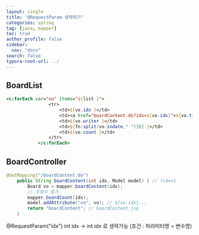 ```yaml
---
layout: single
title: "@RequestParam 생략하기"
categories: spring
tag: [java, mapper]
toc: true
author_profile: false
sidebar:
  nav: "docs"
search: false
typora-root-url: ../
---
```


## BoardList

```jsp
<c:forEach var="vo" items="${list }">
    			<tr>
	    			<td>${vo.idx }</td>
	    			<td><a href="boardContent.do?idx=${vo.idx}">${vo.title }</a></td>
	    			<td>${vo.writer }</td>
	    			<td>${fn:split(vo.indate," ")[0] }</td>
	    			<td>${vo.count }</td>
    			</tr>
    		</c:forEach>
```



## BoardController

```java
@GetMapping("/boardContent.do")
	public String boardContent(int idx, Model model) { // ?idx=1
		Board vo = mapper.boardContent(idx);
		// 조회수 증가
		mapper.boardCount(idx);
		model.addAttribute("vo", vo); // ${vo.idx}...
		return "boardContent"; // boardContent.jsp
	}
```

@RequestParam("idx") int idx → int idx 로 생략가능 (조건 : 파라미터명 = 변수명)



